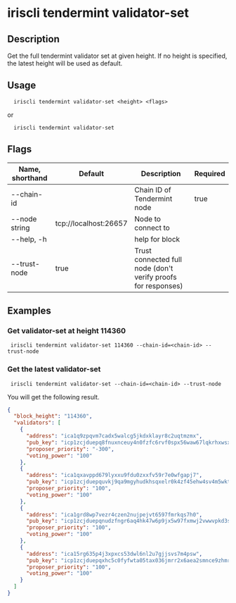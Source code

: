 # iriscli tendermint validator-set

## Description

Get the full tendermint validator set at given height. If no height is specified, the latest height will be used as default.


## Usage

```
  iriscli tendermint validator-set <height> <flags>
```
or
```
  iriscli tendermint validator-set
```

## Flags

| Name, shorthand | Default               | Description                                                   | Required |
| --------------- | --------------------- | ------------------------------------------------------------- | -------- |
| --chain-id      |                       | Chain ID of Tendermint node                                   | true     |
| --node string   | tcp://localhost:26657 | Node to connect to                                            |          |                           
| --help, -h      |                       | help for block                                                |          |
| --trust-node    | true                  | Trust connected full node (don't verify proofs for responses) |          |

## Examples

### Get validator-set at height 114360

```shell
 iriscli tendermint validator-set 114360 --chain-id=<chain-id> --trust-node
```

### Get the latest validator-set

```shell
 iriscli tendermint validator-set --chain-id=<chain-id> --trust-node

```
You will get the following result.

```json
{
  "block_height": "114360",
  "validators": [
    {
      "address": "ica1q9zpqvm7cadx5walcg5jkdxklayr8c2uqtmzmx",
      "pub_key": "icp1zcjduepq8fnuxnceuy4n0fzfc6rvf0spx56waw67lqkrhxwsxgnf8zgk0nus66rkg4",
      "proposer_priority": "-300",
      "voting_power": "100"
    },
    {
      "address": "ica1qxavppd679lyxxu9fdu0zxxfv59r7e0wfgapj7",
      "pub_key": "icp1zcjduepquvkj9qa9mgyhudkhsqxelr0k4zf45ehw4sv4m5wktzhke4zvskas5rk9vq",
      "proposer_priority": "100",
      "voting_power": "100"
    },
    {
      "address": "ica1grd8wp7vezr4czen2nujpejvt6597fmrkqs7h0",
      "pub_key": "icp1zcjduepqnudzfngr6aq4hk47w6p9jx5w97fxmwj2vwwvpkd3sez3dzrm359szchwyl",
      "proposer_priority": "100",
      "voting_power": "100"
    },
    {
      "address": "ica15rg635p4j3xpxcs53dwl6nl2u7gjjsvs7m4psw",
      "pub_key": "icp1zcjduepqxhc5c0fyfwta05tax036jmrr2x6aea2smnce9zhmravt7gwpm0qqjhn9nz",
      "proposer_priority": "100",
      "voting_power": "100"
    }
  ]
}
```





